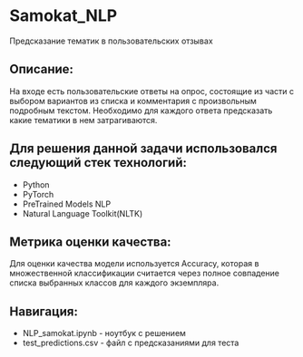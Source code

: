 # Samokat_NLP
Предсказание тематик в пользовательских отзывах

## Описание:
На входе есть пользовательские ответы на опрос, состоящие из части с выбором вариантов из списка и комментария с произвольным подробным текстом.
Необходимо для каждого ответа предсказать какие тематики в нем затрагиваются.

## Для решения данной задачи использовался следующий стек технологий:
- Python
- PyTorch
- PreTrained Models NLP
- Natural Language Toolkit(NLTK)

## Метрика оценки качества:
Для оценки качества модели используется Accuracy, которая в множественной классификации считается через полное совпадение списка выбранных классов для каждого экземпляра. 

## Навигация:
- NLP_samokat.ipynb - ноутбук с решением 
- test_predictions.csv - файл с предсказаниями для теста
